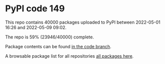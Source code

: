 # PyPI code 149

This repo contains 40000 packages uploaded to PyPI between 
2022-05-01 16:26 and 2022-05-09 09:02.

The repo is 59% (23946/40000) complete.

Package contents can be found [in the code branch](https://github.com/pypi-data/pypi-mirror-149/tree/code/packages).

A browsable package list for all repositories [all packages here](https://pypi-data.github.io/website/repositories/pypi-mirror-149).


